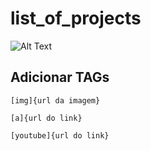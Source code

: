 # list_of_projects

![Alt Text](V2.gif)

## Adicionar TAGs
~~~Adicionar imgagem
[img]{url da imagem}
~~~

~~~Adicionar link
[a]{url do link}
~~~
~~~Adicionar link do youtube
[youtube]{url do link}
~~~


                     
